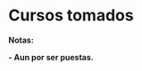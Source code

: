 # Cursos tomados

<!----Notas---->
**Notas:**

**- Aun por ser puestas.**
<!----Separador de las notas---->

<!----Directorio con descripción de los programas---->
<!----Separador del directorio con descripción de los programas---->